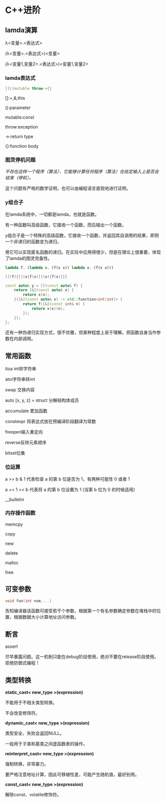 # C++进阶

## lamda演算

λ<变量>.<表达式>

(λ<变量>.<表达式>)<变量>

(λ<变量1,变量2>.<表达式>)<变量1,变量2>



### lamda表达式



```c++
[]()mutable throw->{}
```

[]:=,&,this

():parameter

mutable:const

throw:exception

->:return type

{}:function body

### 图灵停机问题

*不存在这样一个程序（算法），它能够计算任何程序（算法）在给定输入上是否会结束（停机）。*

这个问题有严格的数学证明，也可以由编程语言直观地进行证明。

### y组合子

在lamda系统中，一切都是lamda，也就是函数。

有一种函数叫高级函数，它接收一个函数，而后输出一个函数。

y组合子是一个特殊的高级函数，它接收一个函数，并返回其自调用的结果，即把一个非递归的函数变为递归。

用它可以实现匿名函数的递归。在实际中应用得很少，但是在理论上很重要，体现了lamda的图灵完备性。

```scheme
lambda f. (lambda x. (f(x x)) lambda x. (f(x x)))
```

```c++
[](f){[](x{f(x)[](x){f(x)}}}
```

```c++
const auto& y = [](const auto& f) {
	return [&](const auto& x) {
		return x(x);
	}([&](const auto& x) -> std::function<int(int)> {
		return f([&](const int& n) {
			return x(x)(n);
		});
	});
};
```

还有一种伪递归实现方式，很不优雅，但某种程度上易于理解。把函数自身当作参数在内部调用。

## 常用函数

itoa int转字符串

atoi字符串转int

swap 交换内容

auto [x, y, z] = struct 分解结构体成员

accumulate 累加函数

constexpr 将表达式放在预编译阶段翻译为常数

freopen输入重定向

reverse反转元素顺序

bitset位集





### 位运算

a >> b & 1 代表检查 a 的第 b 位是否为 1，有两种可能性 0 或者 1

a += 1 << b 代表将 a 的第 b 位设置为 1 (当第 b 位为 0 的时候适用)

__bulletin





### 内存操作函数

memcpy

copy

new

delete

malloc

free



## 可变参数

```c++
void fun(int num,...)
```

告知编译器该函数可接受若干个参数，根据第一个有名参数确定参数在堆栈中的位置，根据数据大小计算地址访问参数。





## 断言

assert

尽早暴露问题。这一机制只能在debug阶段使用，绝对不要在release阶段使用。拒绝防御式编程！

## 类型转换

**static_cast< new_type >(expression)**

不能用于不相关类型转换。

不会改变修饰符。

**dynamic_cast< new_type >(expression)**

类型安全，失败会返回NULL。

一般用于子类和基类之间虚函数表的操作。

**reinterpret_cast< new_type >(expression)**

强制转换，非常暴力。

要严格注意地址计算，因此可移植性差，可能产生随机值，最好别用。

**const_cast< new_type >(expression)**

解除const、volatile修饰符。

